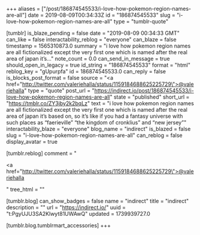 +++
aliases = ["/post/186874545533/i-love-how-pokemon-region-names-are-all"]
date = 2019-08-09T00:34:33Z
id = "186874545533"
slug = "i-love-how-pokemon-region-names-are-all"
type = "tumblr-quote"

[tumblr]
is_blaze_pending = false
date = "2019-08-09 00:34:33 GMT"
can_like = false
interactability_reblog = "everyone"
can_blaze = false
timestamp = 1565310873.0
summary = "i love how pokemon region names are all fictionalized except the very first one which is named after the real area of japan it’s..."
note_count = 0.0
can_send_in_message = true
should_open_in_legacy = true
id_string = "186874545533"
format = "html"
reblog_key = "gUpurpfa"
id = 186874545533.0
can_reply = false
is_blocks_post_format = false
source = "<a href=\"http://twitter.com/valeriehalla/status/1159184688625225729\">@valeriehalla</a>"
type = "quote"
post_url = "https://indirect.io/post/186874545533/i-love-how-pokemon-region-names-are-all"
state = "published"
short_url = "https://tmblr.co/ZY3jby2k2bqLz"
text = "i love how pokemon region names are all fictionalized except the very first one which is named after the real area of japan it&rsquo;s based on, so it&rsquo;s like if you had a fantasy universe with such places as &ldquo;faerieville&rdquo; &ldquo;the kingdom of cronklius&rdquo; and &ldquo;new jersey&rdquo;"
interactability_blaze = "everyone"
blog_name = "indirect"
is_blazed = false
slug = "i-love-how-pokemon-region-names-are-all"
can_reblog = false
display_avatar = true

[tumblr.reblog]
comment = "<p><a href=\"http://twitter.com/valeriehalla/status/1159184688625225729\">@valeriehalla</a></p>"
tree_html = ""

[tumblr.blog]
can_show_badges = false
name = "indirect"
title = "indirect"
description = ""
url = "https://indirect.io/"
uuid = "t:PgyUJU3SA2Klwyt81UWAwQ"
updated = 1739939727.0

[tumblr.blog.tumblrmart_accessories]
+++

